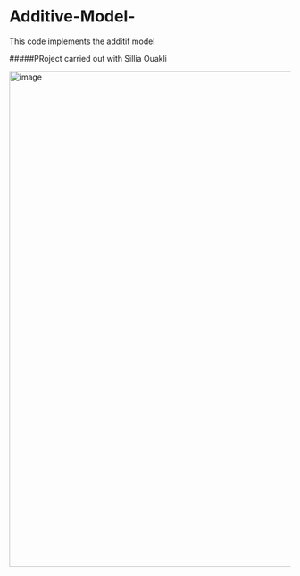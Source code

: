 # Additive-Model-
This code implements the additif model 

#####PRoject carried out with Sillia Ouakli

<img width="887" alt="image" src="https://github.com/atea801/Additive-Model-/assets/58953366/5c767650-e19a-4fc8-8351-0d6fe9a5e923">


